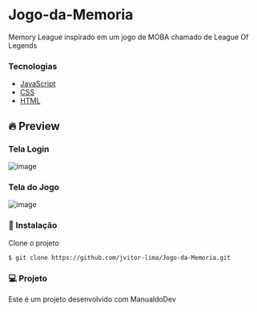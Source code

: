 # Jogo-da-Memoria
Memory League inspirado em um jogo de MOBA chamado de League Of Legends
### Tecnologias 
  - [JavaScript](https://devdocs.io/javascript/)
  - [CSS](https://devdocs.io/css/)
  - [HTML](https://devdocs.io/html/)

## 🔥 Preview
### Tela Login

![image](https://user-images.githubusercontent.com/112414200/197023713-9433d7ef-2927-4891-b334-421eee567956.png)

### Tela do Jogo
![image](https://user-images.githubusercontent.com/112414200/197023612-ab2bdff5-2293-4a7e-a9c5-b3f085964bab.png)



### 🚀 Instalação

Clone o projeto
```sh
$ git clone https://github.com/jvitor-lima/Jogo-da-Memoria.git
```

### 💻 Projeto
Este é um projeto desenvolvido com ManualdoDev



